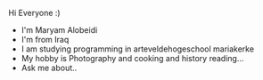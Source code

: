 Hi Everyone :)

- I'm Maryam Alobeidi 
- I'm from Iraq
- I am studying programming in arteveldehogeschool mariakerke
- My hobby is Photography and cooking and history reading...
- Ask me about..
